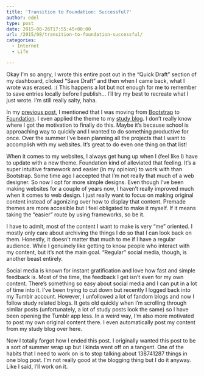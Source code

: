 ```yaml
---
title: 'Transition to Foundation: Successful?'
author: edel
type: post
date: 2015-08-26T17:55:45+00:00
url: /2015/08/transition-to-foundation-successful/
categories:
  - Internet
  - Life

---
```

Okay I&#8217;m so angry, I wrote this entire post out in the &#8220;Quick Draft&#8221; section of my dashboard, clicked &#8220;Save Draft&#8221; and then when I came back, what I wrote was erased. :( This happens a lot but not enough for me to remember to save entries locally before I publish&#8230; I&#8217;ll try my best to recreate what I just wrote. I&#8217;m still really salty, haha.

In my [previous post][1], I mentioned that I was moving from [Bootstrap][2] to [Foundation][3]. I even applied the theme to my [study blog][4]. I don&#8217;t really know where I got the motivation to finally do this. Maybe it&#8217;s because school is approaching way to quickly and I wanted to do something productive for once. Over the summer I&#8217;ve been planning all the projects that I want to accomplish with my websites. It&#8217;s great to do even one thing on that list!

When it comes to my websites, I always get hung up when I (feel like I) have to update with a new theme. Foundation kind of alleviated that feeling. It&#8217;s a super intuitive framework and easier (in my opinion) to work with than Bootstrap. Some time ago I accepted that I&#8217;m not really that much of a web designer. So now I opt for more simple designs. Even though I&#8217;ve been making websites for a couple of years now, I haven&#8217;t really improved much when it comes to web design. I just really want to focus on making original content instead of agonizing over how to display that content. Premade themes are more accesible but I feel obligated to make it myself. If it means taking the &#8220;easier&#8221; route by using frameworks, so be it.

I have to admit, most of the content I want to make is very &#8220;me&#8221; oriented. I mostly only care about archiving the things I do so that I can look back on them. Honestly, it doesn&#8217;t matter that much to me if I have a regular audience. While I genuinely like getting to know people who interact with my content, but it&#8217;s not the main goal. &#8220;Regular&#8221; social media, though, is another beast entirely.

Social media is known for instant gratification and love how fast and simple feedback is. Most of the time, the feedback I get isn&#8217;t even for my own content. There&#8217;s something so easy about social media and I can put in a lot of time into it. I&#8217;ve been trying to cut down but recently I logged back into my Tumblr account. However, I unfollowed a lot of fandom blogs and now I follow study related blogs. It gets old quickly when I&#8217;m scrolling through similar posts (unfortunately, a lot of study posts look the same) so I have been opening the Tumblr app less. In a weird way, I&#8217;m also more motivated to post my own original content there. I even automatically post my content from my study blog over here.

Now I totally forgot how I ended this post. I originally wanted this post to be a sort of summer wrap up but I kinda went off on a tangent. One of the habits that I need to work on is to stop talking about 138741287 things in one blog post. I&#8217;m not really good at the blogging thing but I do it anyway. Like I said, I&#8217;ll work on it.

<ol class="footnote">
</ol>

 [1]: /2015/08/tumblr-post-5
 [2]: http://getboostrap.com
 [3]: http://foundation.zurb.com
 [4]: http://study.scattered.me